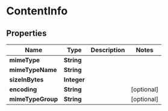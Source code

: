 
# ContentInfo

## Properties
Name | Type | Description | Notes
------------ | ------------- | ------------- | -------------
**mimeType** | **String** |  | 
**mimeTypeName** | **String** |  | 
**sizeInBytes** | **Integer** |  | 
**encoding** | **String** |  |  [optional]
**mimeTypeGroup** | **String** |  |  [optional]



